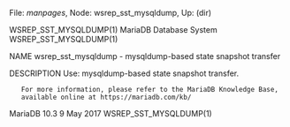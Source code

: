 File: *manpages*,  Node: wsrep_sst_mysqldump,  Up: (dir)

WSREP_SST_MYSQLDUMP(1)      MariaDB Database System     WSREP_SST_MYSQLDUMP(1)



NAME
       wsrep_sst_mysqldump - mysqldump-based state snapshot transfer

DESCRIPTION
       Use: mysqldump-based state snapshot transfer.

       For more information, please refer to the MariaDB Knowledge Base,
       available online at https://mariadb.com/kb/



MariaDB 10.3                      9 May 2017            WSREP_SST_MYSQLDUMP(1)
